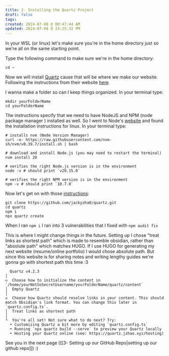 ```yaml
---
title: 2- Installing the Quartz Project
draft: false
tags: 
created: 2024-07-08 @ 00:47:44 AM
updated: 2024-07-08 @ 23:25:32 PM
---
```


In your WSL (or linux) let's make sure you're in the home directory just so we're all on the same starting point.

Type the following command to make sure we're in the home directory:
```
cd ~
```

Now we will install [Quartz](https://quartz.jzhao.xyz/) cause that will be where we make our website. Following the instructions from their website [here](https://quartz.jzhao.xyz/).

I wanna make a folder so can I keep things organized.
In your terminal type:
```
mkdir yourFolderName
cd yourFolderName
```

The instructions specify that we need to have NodeJS and NPM (node package manager ) installed as well. So I went to Node's [website](https://nodejs.org/en/download/package-manager) and found the installation instructions for linux.
In your terminal type:
```
# installs nvm (Node Version Manager)
curl -o- https://raw.githubusercontent.com/nvm-sh/nvm/v0.39.7/install.sh | bash

# download and install Node.js (you may need to restart the terminal)
nvm install 20

# verifies the right Node.js version is in the environment
node -v # should print `v20.15.0`

# verifies the right NPM version is in the environment
npm -v # should print `10.7.0`
```

Now let's get on with those [instructions](https://quartz.jzhao.xyz/#-get-started):
```
git clone https://github.com/jackyzha0/quartz.git
cd quartz
npm i
npx quartz create
```
When I ran `npm i` I ran into 3 vulnerabilities that I fixed with `npm audit fix`

This is where I might change things in the future. Setting up I chose "treat links as shortest path" which is made to resemble obsidian, rather than "absolute path" which matches HUGO. If I use HUGO for generating my next website (resume/online portfolio) I would chose absolute path. But since this website is for sharing notes and writing lengthy guides we're gonna go with shortest path this time :3
```
  Quartz v4.2.3
│
◇  Choose how to initialize the content in `/home/yourNotSoSecretUsername/yourFolderName/quartz/content`
│  Empty Quartz
│
◇  Choose how Quartz should resolve links in your content. This should match Obsidian's link format. You can change this later in `quartz.config.ts`.
│  Treat links as shortest path
│
└  You're all set! Not sure what to do next? Try:
  • Customizing Quartz a bit more by editing `quartz.config.ts`
  • Running `npx quartz build --serve` to preview your Quartz locally
  • Hosting your Quartz online (see: https://quartz.jzhao.xyz/hosting)
```

See you in the next page ([[3- Setting up our GitHub Repo|setting up our github repo]]) :)


